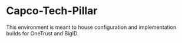 # Capco-Tech-Pillar
This environment is meant to house configuration and implementation builds for OneTrust and BigID.
